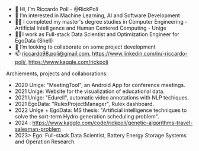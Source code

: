 - 👋 Hi, I’m Riccardo Poli - @RickPoli
- 👀 I’m interested in Machine Learning, AI and Software Development
- 👨‍🎓 I completed my master's degree studies in Computer Engineering - Artificial Intelligence and Human Centered Computing - Unige
- 👨‍💼 I work as Full-stack Data Scientist and Optimization Engineer for EgoData (Shell)
- 🤝 I’m looking to collaborate on some project development
- 📫 riccardo98.poli@gmail.com, https://www.linkedin.com/in/-riccardo-poli/, https://www.kaggle.com/rickpoli

Archiements, projects and collaborations:
- 2020 Unige: "MeetingTool", an Android App for conference meetings.
- 2021 Unige: Website for the visualization of educational data.
- 2021 Unige: "Edurell", automatic video annotations with NLP techiques.
- 2021 EgoData: "RulexProjectManager", Rulex dashboard.
- 2022 Unige + EgoData: MS thesis: "Artificial intelligence techniques to solve the sort-term Hydro generation scheduling problem".
- 2024 : https://www.kaggle.com/code/rickpoli/genetic-algorithms-travel-salesman-problem
- 2023> Ego: Full-stack Data Scientist, Battery Energy Storage Systems and Operation Research.

<!---
RickPoli/RickPoli is a ✨ special ✨ repository because its `README.md` (this file) appears on your GitHub profile.
You can click the Preview link to take a look at your changes.
--->
